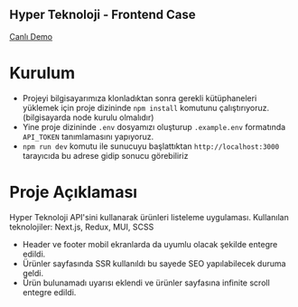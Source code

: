 ## Hyper Teknoloji - Frontend Case

[Canlı Demo](https://fe-task-mu.vercel.app/)

# Kurulum

- Projeyi bilgisayarımıza klonladıktan sonra gerekli kütüphaneleri yüklemek için proje dizininde `npm install` komutunu çalıştırıyoruz. (bilgisayarda node kurulu olmalıdır)
- Yine proje dizininde `.env` dosyamızı oluşturup `.example.env` formatında `API_TOKEN` tanımlamasını yapıyoruz.
- `npm run dev` komutu ile sunucuyu başlattıktan  `http://localhost:3000` tarayıcıda bu adrese gidip sonucu görebiliriz


# Proje Açıklaması

Hyper Teknoloji API'sini kullanarak ürünleri listeleme uygulaması. Kullanılan teknolojiler: Next.js, Redux, MUI, SCSS

- Header ve footer mobil ekranlarda da uyumlu olacak şekilde entegre edildi.
- Ürünler sayfasında SSR kullanıldı bu sayede SEO yapılabilecek duruma geldi.
- Ürün bulunamadı uyarısı eklendi ve ürünler sayfasına infinite scroll entegre edildi.

